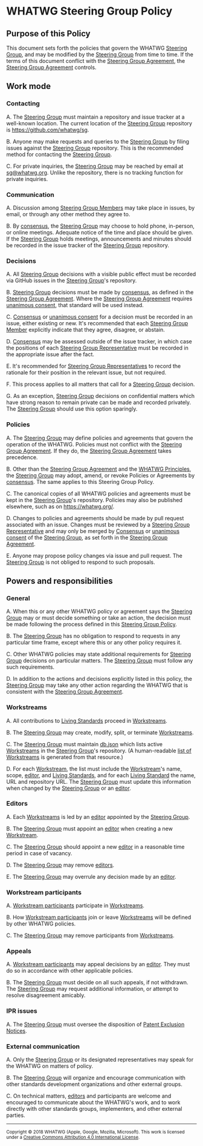 # WHATWG Steering Group Policy

## Purpose of this Policy

This document sets forth the policies that govern the WHATWG [Steering Group], and may be modified by the [Steering Group] from time to time. If the terms of this document conflict with the [Steering Group Agreement], the [Steering Group Agreement] controls.

## Work mode

### Contacting

A. The [Steering Group] must maintain a repository and issue tracker at a well-known location. The current location of the [Steering Group] repository is <https://github.com/whatwg/sg>.

B. Anyone may make requests and queries to the [Steering Group] by filing issues against the [Steering Group] repository. This is the recommended method for contacting the [Steering Group].

C. For private inquiries, the [Steering Group] may be reached by email at <sg@whatwg.org>. Unlike the repository, there is no tracking function for private inquiries.

### Communication

A. Discussion among [Steering Group Members][Steering Group Member] may take place in issues, by email, or through any other method they agree to.

B. By [consensus], the [Steering Group] may choose to hold phone, in-person, or online meetings. Adequate notice of the time and place should be given. If the [Steering Group] holds meetings, announcements and minutes should be recorded in the issue tracker of the [Steering Group] repository.

### Decisions

A. All [Steering Group] decisions with a visible public effect must be recorded via GitHub issues in the [Steering Group]'s repository.

B. [Steering Group] decisions must be made by [consensus], as defined in the [Steering Group Agreement]. Where the [Steering Group Agreement] requires [unanimous consent], that standard will be used instead.

C. [Consensus] or [unanimous consent] for a decision must be recorded in an issue, either existing or new. It's recommended that each [Steering Group Member] explicitly indicate that they agree, disagree, or abstain.

D. [Consensus] may be assessed outside of the issue tracker, in which case the positions of each [Steering Group Representative] must be recorded in the appropriate issue after the fact.

E. It's recommended for [Steering Group Representatives][Steering Group Representative] to record the rationale for their position in the relevant issue, but not required.

F. This process applies to all matters that call for a [Steering Group] decision.

G. As an exception, [Steering Group] decisions on confidential matters which have strong reason to remain private can be made and recorded privately. The [Steering Group] should use this option sparingly.

### Policies

A. The [Steering Group] may define policies and agreements that govern the operation of the WHATWG. Policies must not conflict with the [Steering Group Agreement]. If they do, the [Steering Group Agreement] takes precedence.

B. Other than the [Steering Group Agreement] and the [WHATWG Principles], the [Steering Group] may adopt, amend, or revoke Policies or Agreements by [consensus]. The same applies to this Steering Group Policy.

C. The canonical copies of all WHATWG policies and agreements must be kept in the [Steering Group]'s repository. Policies may also be published elsewhere, such as on <https://whatwg.org/>.

D. Changes to policies and agreements should be made by pull request associated with an issue. Changes must be reviewed by a [Steering Group Representative] and may only be merged by [Consensus] or [unanimous consent] of the [Steering Group], as set forth in the [Steering Group Agreement].

E. Anyone may propose policy changes via issue and pull request. The [Steering Group] is not obliged to respond to such proposals.

## Powers and responsibilities

### General

A. When this or any other WHATWG policy or agreement says the [Steering Group] may or must decide something or take an action, the decision must be made following the process defined in this [Steering Group Policy].

B. The [Steering Group] has no obligation to respond to requests in any particular time frame, except where this or any other policy requires it.

C. Other WHATWG policies may state additional requirements for [Steering Group] decisions on particular matters. The [Steering Group] must follow any such requirements.

D. In addition to the actions and decisions explicitly listed in this policy, the [Steering Group] may take any other action regarding the WHATWG that is consistent with the [Steering Group Agreement].

### Workstreams

A. All contributions to [Living Standards][Living Standard] proceed in [Workstreams][Workstream].

B. The [Steering Group] may create, modify, split, or terminate [Workstreams][Workstream].

C. The [Steering Group] must maintain [db.json](./db.json) which lists active [Workstreams][Workstream] in the [Steering Group]'s repository. (A human-readable [list of Workstreams](https://whatwg.org/workstreams) is generated from that resource.)

D. For each [Workstream], the list must include the [Workstream]'s name, scope, [editor], and [Living Standards][Living Standard], and for each [Living Standard] the name, URL and repository URL. The [Steering Group] must update this information when changed by the [Steering Group] or an [editor].

### Editors

A. Each [Workstreams][Workstream] is led by an [editor] appointed by the [Steering Group].

B. The [Steering Group] must appoint an [editor] when creating a new [Workstream].

C. The [Steering Group] should appoint a new [editor] in a reasonable time period in case of vacancy.

D. The [Steering Group] may remove [editors][editor].

E. The [Steering Group] may overrule any decision made by an [editor].

### Workstream participants

A. [Workstream participants] participate in [Workstreams][Workstream].

B. How [Workstream participants] join or leave [Workstreams][Workstream] will be defined by other WHATWG policies.

C. The [Steering Group] may remove participants from [Workstreams][Workstream].

### Appeals

A. [Workstream participants] may appeal decisions by an [editor]. They must do so in accordance with other applicable policies.

B. The [Steering Group] must decide on all such appeals, if not withdrawn. The [Steering Group] may request additional information, or attempt to resolve disagreement amicably.

### IPR issues

A. The [Steering Group] must oversee the disposition of [Patent Exclusion Notices].

### External communication

A. Only the [Steering Group] or its designated representatives may speak for the WHATWG on matters of policy.

B. The [Steering Group] will organize and encourage communication with other standards development organizations and other external groups.

C. On technical matters, [editors][editor] and participants are welcome and encouraged to communicate about the WHATWG's work, and to work directly with other standards groups, implementers, and other external parties.

[contributor]: ./IPR%20Policy.md#contributor
[unanimous consent]: ./SG%20Agreement.md#unanimous-consent
[Code of Conduct]: ./Code%20of%20Conduct.md
[Consensus]: ./SG%20Agreement.md#consensus
[Editor]: ./Workstream%20Policy.md#editor
[Living Standard]: ./Workstream%20Policy.md#living-standard
[Patent Exclusion Notices]: ./IPR%20Policy.md#27-patent-exclusion-notice
[Steering Group]: ./SG%20Agreement.md#steering-group
[Steering Group Agreement]: ./SG%20Agreement.md
[Steering Group Member]: ./SG%20Agreement.md#steering-group-member
[Steering Group Policy]: ./SG%20Policy.md
[Steering Group Representative]: ./SG%20Agreement.md#steering-group-representative
[WHATWG Principles]: ./Principles.md
[Workstream]: ./Workstream%20Policy.md#workstream
[Workstream Participants]: ./Workstream%20Policy.md#workstream-participant

<hr>

<footer>

<small>Copyright © 2018 WHATWG (Apple, Google, Mozilla, Microsoft). This work is licensed under a [Creative Commons Attribution 4.0 International License](https://creativecommons.org/licenses/by/4.0/).</small>

</footer>
